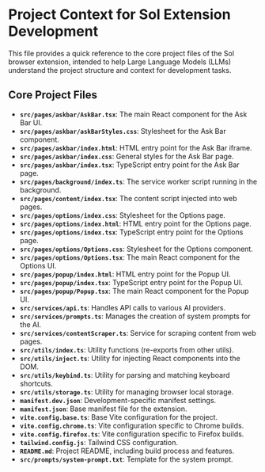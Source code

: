 # Project Context for Sol Extension Development

This file provides a quick reference to the core project files of the Sol browser extension, intended to help Large Language Models (LLMs) understand the project structure and context for development tasks.

## Core Project Files

- **`src/pages/askbar/AskBar.tsx`**: The main React component for the Ask Bar UI.
- **`src/pages/askbar/askBarStyles.css`**: Stylesheet for the Ask Bar component.
- **`src/pages/askbar/index.html`**: HTML entry point for the Ask Bar iframe.
- **`src/pages/askbar/index.css`**: General styles for the Ask Bar page.
- **`src/pages/askbar/index.tsx`**: TypeScript entry point for the Ask Bar page.
- **`src/pages/background/index.ts`**: The service worker script running in the background.
- **`src/pages/content/index.tsx`**: The content script injected into web pages.
- **`src/pages/options/index.css`**: Stylesheet for the Options page.
- **`src/pages/options/index.html`**: HTML entry point for the Options page.
- **`src/pages/options/index.tsx`**: TypeScript entry point for the Options page.
- **`src/pages/options/Options.css`**: Stylesheet for the Options component.
- **`src/pages/options/Options.tsx`**: The main React component for the Options UI.
- **`src/pages/popup/index.html`**: HTML entry point for the Popup UI.
- **`src/pages/popup/index.tsx`**: TypeScript entry point for the Popup UI.
- **`src/pages/popup/Popup.tsx`**: The main React component for the Popup UI.
- **`src/services/api.ts`**: Handles API calls to various AI providers.
- **`src/services/prompts.ts`**: Manages the creation of system prompts for the AI.
- **`src/services/contentScraper.ts`**: Service for scraping content from web pages.
- **`src/utils/index.ts`**: Utility functions (re-exports from other utils).
- **`src/utils/inject.ts`**: Utility for injecting React components into the DOM.
- **`src/utils/keybind.ts`**: Utility for parsing and matching keyboard shortcuts.
- **`src/utils/storage.ts`**: Utility for managing browser local storage.
- **`manifest.dev.json`**: Development-specific manifest settings.
- **`manifest.json`**: Base manifest file for the extension.
- **`vite.config.base.ts`**: Base Vite configuration for the project.
- **`vite.config.chrome.ts`**: Vite configuration specific to Chrome builds.
- **`vite.config.firefox.ts`**: Vite configuration specific to Firefox builds.
- **`tailwind.config.js`**: Tailwind CSS configuration.
- **`README.md`**: Project README, including build process and features.
- **`src/prompts/system-prompt.txt`**: Template for the system prompt.
